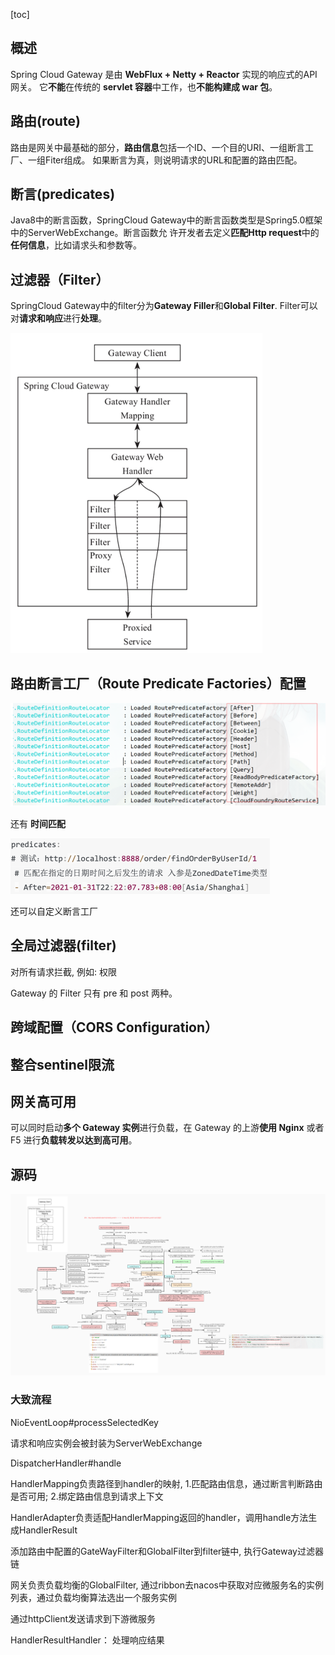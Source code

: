 [toc]

## 概述

Spring Cloud Gateway 是由 **WebFlux + Netty + Reactor** 实现的响应式的API 网关。
它**不能**在传统的 **servlet 容器**中工作，也**不能构建成 war 包**。



## 路由(route)

路由是网关中最基础的部分，**路由信息**包括一个ID、一个目的URI、一组断言工厂、一组Fiter组成。
如果断言为真，则说明请求的URL和配置的路由匹配。





## 断言(predicates)

Java8中的断言函数，SpringCloud Gateway中的断言函数类型是Spring5.0框架中的ServerWebExchange。断言函数允
许开发者去定义**匹配Http request**中的**任何信息**，比如请求头和参数等。



## 过滤器（Filter）

SpringCloud Gateway中的filter分为**Gateway Filler**和**Global Filter**. Filter可以对**请求和响应**进行**处理**。

<img src="image-20241219212810436.png" alt="image-20241219212810436" style="zoom: 50%;" />



## 路由断言工厂（**Route Predicate Factories**）配置

<img src="image-20241219212949059.png" alt="image-20241219212949059" style="zoom: 50%;" />

还有 **时间匹配**

<img src="image-20241219213110719.png" alt="image-20241219213110719" style="zoom:50%;" />

还可以自定义断言工厂



## 全局过滤器(filter)

对所有请求拦截, 例如: 权限

Gateway 的 Filter 只有 pre 和 post 两种。



## 跨域配置（**CORS Configuration**）





## 整合sentinel限流





## 网关高可用

可以同时启动**多个 Gateway 实例**进行负载，在 Gateway 的上游**使用 Nginx** 或者 F5 进行**负载转发以达到高可用**。





## 源码

![Gateway源码分析](Gateway源码分析.jpg)



### 大致流程

NioEventLoop#processSelectedKey

请求和响应实例会被封装为ServerWebExchange

DispatcherHandler#handle

HandlerMapping负责路径到handler的映射, 1.匹配路由信息，通过断言判断路由是否可用; 2.绑定路由信息到请求上下文

HandlerAdapter负责适配HandlerMapping返回的handler，调用handle方法生成HandlerResult

添加路由中配置的GateWayFilter和GlobalFilter到filter链中, 执行Gateway过滤器链

网关负责负载均衡的GlobalFilter, 通过ribbon去nacos中获取对应微服务名的实例列表，通过负载均衡算法选出一个服务实例

通过httpClient发送请求到下游微服务

HandlerResultHandler： 处理响应结果